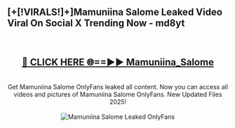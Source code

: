 <h2>[+[!VIRALS!]+]Mamuniina Salome Leaked Video Viral On Social X Trending Now - md8yt</h2>
<br>
<div align="center">
<h2><a href="https://libra.edu.pl?Mamuniina_Salome" rel="nofollow">🔴 CLICK HERE 🌐==►► Mamuniina_Salome</a></h2>
<br>
Get Mamuniina Salome OnlyFans leaked all content. Now you can access all videos and pictures of Mamuniina Salome OnlyFans. New Updated Files 2025!
<br>
<br>
<a href="https://libra.edu.pl?Mamuniina_Salome" rel="nofollow" data-target="animated-image.originalLink"><img src="https://i.ibb.co.com/WyWwxjT/player-gif2.gif" alt="Mamuniina Salome Leaked OnlyFans" style="max-width: 100%; display: inline-block;" data-target="animated-image.originalImage"></a>
</div>
<br>
